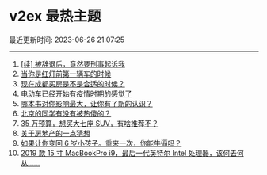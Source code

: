 # v2ex 最热主题

最近更新时间: 2023-06-26 21:07:25

--- 
1. [[续] 被辞退后，竟然要刑事起诉我](https://www.v2ex.com/t/951649) 
2. [当你是红灯前第一辆车的时候](https://www.v2ex.com/t/951664) 
3. [现在成都买房是不是合适的时候？](https://www.v2ex.com/t/951629) 
4. [电动车已经开始有疫情时期的感觉了](https://www.v2ex.com/t/951660) 
5. [哪本书对你影响最大，让你有了新的认识？](https://www.v2ex.com/t/951691) 
6. [北京的同学有没有被热傻的？](https://www.v2ex.com/t/951658) 
7. [35 万预算，想买大七座 SUV，有啥推荐不？](https://www.v2ex.com/t/951679) 
8. [关于房地产的一点猜想](https://www.v2ex.com/t/951706) 
9. [如果让你变回 6 岁小孩子。重来一次，你能牛逼吗？](https://www.v2ex.com/t/951753) 
10. [2019 款 15 寸 MacBookPro i9，最后一代英特尔 Intel 处理器，该何去何从……](https://www.v2ex.com/t/951781) 
